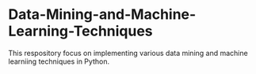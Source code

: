 # Data-Mining-and-Machine-Learning-Techniques


This respository focus on implementing various data mining and machine learniing techniques in Python.
